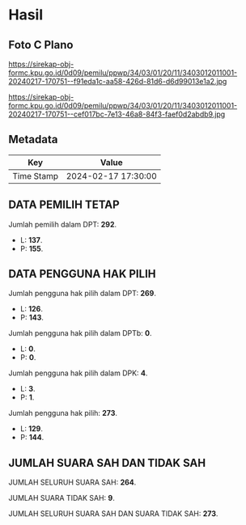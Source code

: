 # Hasil

## Foto C Plano

https://sirekap-obj-formc.kpu.go.id/0d09/pemilu/ppwp/34/03/01/20/11/3403012011001-20240217-170751--f91eda1c-aa58-426d-81d6-d6d99013e1a2.jpg

https://sirekap-obj-formc.kpu.go.id/0d09/pemilu/ppwp/34/03/01/20/11/3403012011001-20240217-170751--cef017bc-7e13-46a8-84f3-faef0d2abdb9.jpg


## Metadata

| Key        | Value               |
| ---------- | ------------------- |
| Time Stamp | 2024-02-17 17:30:00 |


## DATA PEMILIH TETAP

Jumlah pemilih dalam DPT: **292**.
 * L: **137**.
 * P: **155**.

## DATA PENGGUNA HAK PILIH

Jumlah pengguna hak pilih dalam DPT: **269**.
 * L: **126**.
 * P: **143**.

Jumlah pengguna hak pilih dalam DPTb: **0**.
 * L: **0**.
 * P: **0**.

Jumlah pengguna hak pilih dalam DPK: **4**.
 * L: **3**.
 * P: **1**.

Jumlah pengguna hak pilih: **273**.
 * L: **129**.
 * P: **144**.

## JUMLAH SUARA SAH DAN TIDAK SAH

JUMLAH SELURUH SUARA SAH: **264**.

JUMLAH SUARA TIDAK SAH: **9**.

JUMLAH SELURUH SUARA SAH DAN SUARA TIDAK SAH: **273**.


